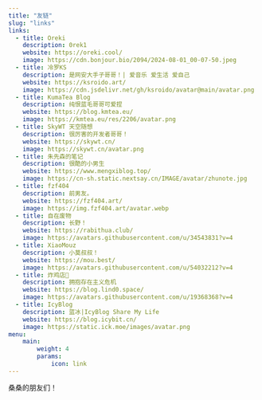 ```yaml
---
title: "友链"
slug: "links"
links:
  - title: Oreki
    description: 0rek1
    website: https://oreki.cool/
    image: https://cdn.bonjour.bio/2094/2024-08-01_00-07-50.jpeg
  - title: 冷罗KS
    description: 是网安大手子哥哥！| 爱音乐 爱生活 爱自己
    website: https://ksroido.art/
    image: https://cdn.jsdelivr.net/gh/ksroido/avatar@main/avatar.png
  - title: KumaTea Blog
    description: 纯恨蓝毛哥哥可爱捏
    website: https://blog.kmtea.eu/
    image: https://kmtea.eu/res/2206/avatar.png
  - title: SkyWT 天空随想
    description: 很厉害的开发者哥哥！
    website: https://skywt.cn/
    image: https://skywt.cn/avatar.png
  - title: 朱先森的笔记
    description: 很酷的小男生
    website: https://www.mengxiblog.top/
    image: https://cn-sh.static.nextsay.cn/IMAGE/avatar/zhunote.jpg
  - title: fzf404
    description: 前男友。
    website: https://fzf404.art/
    image: https://img.fzf404.art/avatar.webp
  - title: 自在废物
    description: 长野！
    website: https://rabithua.club/
    image: https://avatars.githubusercontent.com/u/34543831?v=4
  - title: XiaoMouz
    description: 小莫叔叔！
    website: https://mou.best/
    image: https://avatars.githubusercontent.com/u/54032212?v=4
  - title: 炸鸡店🍗
    description: 拥抱存在主义危机
    website: https://blog.lind0.space/
    image: https://avatars.githubusercontent.com/u/19368368?v=4
  - title: IcyBlog
    description: 蓝冰|IcyBlog Share My Life
    website: https://blog.icybit.cn/
    image: https://static.ick.moe/images/avatar.png
menu:
    main: 
        weight: 4
        params:
            icon: link
---
```


桑桑的朋友们！